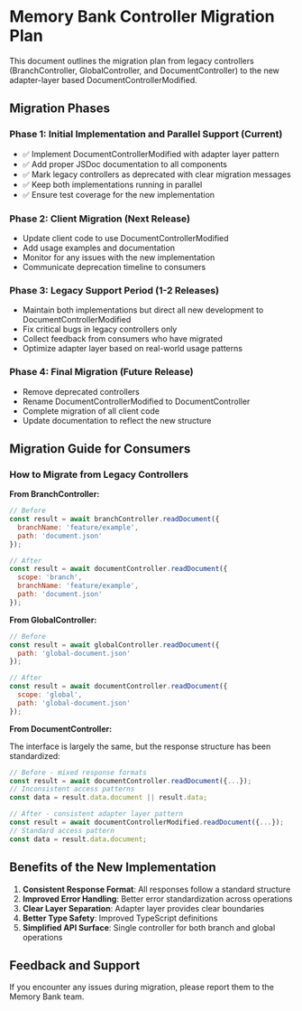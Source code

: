 # Memory Bank Controller Migration Plan

This document outlines the migration plan from legacy controllers (BranchController, GlobalController, and DocumentController) to the new adapter-layer based DocumentControllerModified.

## Migration Phases

### Phase 1: Initial Implementation and Parallel Support (Current)

- ✅ Implement DocumentControllerModified with adapter layer pattern
- ✅ Add proper JSDoc documentation to all components
- ✅ Mark legacy controllers as deprecated with clear migration messages
- ✅ Keep both implementations running in parallel
- ✅ Ensure test coverage for the new implementation

### Phase 2: Client Migration (Next Release)

- Update client code to use DocumentControllerModified
- Add usage examples and documentation
- Monitor for any issues with the new implementation
- Communicate deprecation timeline to consumers

### Phase 3: Legacy Support Period (1-2 Releases)

- Maintain both implementations but direct all new development to DocumentControllerModified
- Fix critical bugs in legacy controllers only
- Collect feedback from consumers who have migrated
- Optimize adapter layer based on real-world usage patterns

### Phase 4: Final Migration (Future Release)

- Remove deprecated controllers
- Rename DocumentControllerModified to DocumentController
- Complete migration of all client code
- Update documentation to reflect the new structure

## Migration Guide for Consumers

### How to Migrate from Legacy Controllers

**From BranchController:**

```javascript
// Before
const result = await branchController.readDocument({
  branchName: 'feature/example',
  path: 'document.json'
});

// After
const result = await documentController.readDocument({
  scope: 'branch',
  branchName: 'feature/example',
  path: 'document.json'
});
```

**From GlobalController:**

```javascript
// Before
const result = await globalController.readDocument({
  path: 'global-document.json'
});

// After
const result = await documentController.readDocument({
  scope: 'global',
  path: 'global-document.json'
});
```

**From DocumentController:**

The interface is largely the same, but the response structure has been standardized:

```javascript
// Before - mixed response formats
const result = await documentController.readDocument({...});
// Inconsistent access patterns
const data = result.data.document || result.data;

// After - consistent adapter layer pattern
const result = await documentControllerModified.readDocument({...});
// Standard access pattern
const data = result.data.document;
```

## Benefits of the New Implementation

1. **Consistent Response Format**: All responses follow a standard structure
2. **Improved Error Handling**: Better error standardization across operations
3. **Clear Layer Separation**: Adapter layer provides clear boundaries
4. **Better Type Safety**: Improved TypeScript definitions
5. **Simplified API Surface**: Single controller for both branch and global operations

## Feedback and Support

If you encounter any issues during migration, please report them to the Memory Bank team.
